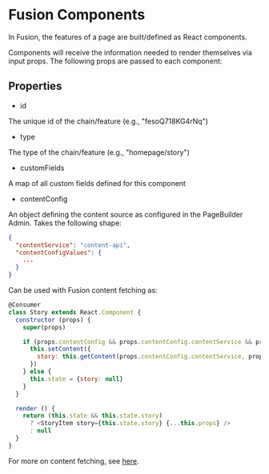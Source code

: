 # Fusion Components

In Fusion, the features of a page are built/defined as React components.

Components will receive the information needed to render themselves via input props. The following props are passed to each component:

## Properties

-   id

The unique id of the chain/feature (e.g., "fesoQ718KG4rNq")

-   type

The type of the chain/feature (e.g., "homepage/story")

-   customFields

A map of all custom fields defined for this component

-   contentConfig

An object defining the content source as configured in the PageBuilder Admin. Takes the following shape:

```json
{
  "contentService": "content-api",
  "contentConfigValues": {
    ...
  }
}
```

Can be used with Fusion content fetching as:

```js
@Consumer
class Story extends React.Component {
  constructor (props) {
    super(props)

    if (props.contentConfig && props.contentConfig.contentService && props.contentConfig.contentConfigValues) {
      this.setContent({
        story: this.getContent(props.contentConfig.contentService, props.contentConfig.contentConfigValues, query)
      })
    } else {
      this.state = {story: null}
    }
  }

  render () {
    return (this.state && this.state.story)
      ? <StoryItem story={this.state.story} {...this.props} />
      : null
  }
}
```

For more on content fetching, see [here](./consumer.md).
